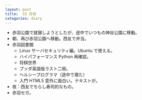 ```yaml
---
layout: post
title:  33 日目
categories: diary
---
```


* 赤羽公園で就寝しようとしたが、途中でいつもの神谷公園に移動。
* 朝、再び赤羽公園へ移動。西友で弁当。
* 赤羽図書館
  * Linux サーバセキュリティ編。Ubuntu で使える。
  * ハイパフォーマンス Python 再確認。
  * 将棋世界
  * ブッダ英語版ラスト二冊。
  * ヘルシープログラマ（途中で寝た）
  * 入門 HTML5 意外に面白い。テキストが。
* 夜：西友でちらし寿司的なもの。
* 赤羽セガ。
